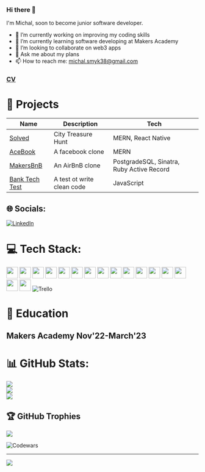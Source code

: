 ### Hi there 👋

I'm Michal, soon to become junior software developer. 

- 🔭 I’m currently working on improving my coding skills
- 🌱 I’m currently learning software developing at Makers Academy
- 👯 I’m looking to collaborate on web3 apps
- 💬 Ask me about my plans
- 📫 How to reach me: michal.smyk38@gmail.com

### [CV](https://github.com/MichalSmyk/CV) 

# 🧠 Projects 

Name    |    Description      | Tech     
-------- | ------------- | -----------
[Solved](https://github.com/MichalSmyk/Solved) | City Treasure Hunt | MERN, React Native
[AceBook](https://github.com/MichalSmyk/acebook-mern-fire) | A facebook clone | MERN
[MakersBnB](https://github.com/MichalSmyk/Makers_BnB) | An AirBnB clone | PostgradeSQL, Sinatra, Ruby Active Record
[Bank Tech Test](https://github.com/MichalSmyk/bank-tech-test) | A test ot write clean code  | JavaScript 


## 🌐 Socials:
[![LinkedIn](https://img.shields.io/badge/LinkedIn-%230077B5.svg?logo=linkedin&logoColor=white)](https://www.linkedin.com/in/michal-smyk-5066a2151/) 

# 💻 Tech Stack:
 <img height="30" src="https://img.shields.io/badge/-JavaScript-F7DF1E?logo=JavaScript&logoColor=white" /> <img height="30" src="https://img.shields.io/badge/-PostgreSQL-4169E1?logo=PostgreSQL&logoColor=white" /> <img height="30" src="https://img.shields.io/badge/-ReactJs-61DAFB?logo=react&logoColor=white" /> <img height="30" src="https://img.shields.io/badge/-Ruby-CC342D?logo=Ruby&logoColor=white" /> <img height="30" src="https://img.shields.io/badge/-HTML-E34F26?logo=HTML5&logoColor=white" />  <img height="30" src="https://img.shields.io/badge/-CSS-1572B6?logo=CSS3&logoColor=white" /> <img height="30" src="https://img.shields.io/badge/-Jest-C21325?logo=Jest&logoColor=white" /> <img height="30" src="https://img.shields.io/badge/-NodeJS-339933?logo=Node.js&logoColor=white" /> <img height="30" src="https://img.shields.io/badge/-Express-000000?logo=Express&logoColor=white" /> <img height="30" src="https://img.shields.io/badge/-MongoDB-47A248?logo=MongoDB&logoColor=white" />   <img height="30" src="https://img.shields.io/badge/-ESLint-4B32C3?logo=ESLint&logoColor=white" />  <img height="30" src="https://img.shields.io/badge/-Git-F05032?logo=Git&logoColor=white" /> <img height="30" src="https://user-images.githubusercontent.com/25181517/192108891-d86b6220-e232-423a-bf5f-90903e6887c3.png" />
 <img height="30"  src="https://user-images.githubusercontent.com/25181517/192109061-e138ca71-337c-4019-8d42-4792fdaa7128.png"/>
  <img height="30"  src="https://user-images.githubusercontent.com/25181517/121401671-49102800-c959-11eb-9f6f-74d49a5e1774.png"/>
  <img height="30" src="https://user-images.githubusercontent.com/68279555/200387386-276c709f-380b-46cc-81fd-f292985927a8.png" />
  ![Trello](https://img.shields.io/badge/Trello-%23026AA7.svg?style=for-the-badge&logo=Trello&logoColor=white)


# 🏦 Education

## Makers Academy Nov'22-March'23


# 📊 GitHub Stats:
![](https://github-readme-stats.vercel.app/api?username=MIchalSmyk&theme=tokyonight&hide_border=true&include_all_commits=false&count_private=true)<br/>
![](https://github-readme-streak-stats.herokuapp.com/?user=MIchalSmyk&theme=tokyonight&hide_border=true)<br/>
![](https://github-readme-stats.vercel.app/api/top-langs/?username=MIchalSmyk&theme=tokyonight&hide_border=true&include_all_commits=false&count_private=true&layout=compact)

## 🏆 GitHub Trophies
![](https://github-profile-trophy.vercel.app/?username=MIchalSmyk&theme=tokyonight&no-frame=true&no-bg=false&margin-w=4)


![Codewars](https://github.r2v.ch/codewars?user=MichalSmyk&stroke=%23BB432C)


---
![](https://visitcount.itsvg.in/api?id=MIchalSmyk&icon=0&color=0)
